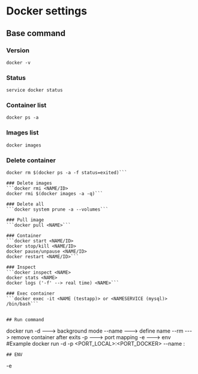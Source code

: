# Docker settings

## Base command

### Version 
```docker -v```

### Status 
```systemctl status docker 
service docker status
```

### Container list
```docker ps -a```

### Images list
```docker images```

### Delete container
```docker rm <NAME/ID/SHORTID>
docker rm $(docker ps -a -f status=exited)```

### Delete images
```docker rmi <NAME/ID>
docker rmi $(docker images -a -q)```

### Delete all
```docker system prune -a --volumes```

### Pull image
```docker pull <NAME>```

### Container
```docker start <NAME/ID>
docker stop/kill <NAME/ID>
docker pause/unpause <NAME/ID>
docker restart <NAME/ID>```

### Inspect
```docker inspect <NAME>
docker stats <NAME>
docker logs ('-f' --> real time) <NAME>```

### Exec container 
```docker exec -it <NAME (testapp)> or <NAMESERVICE (mysql)> /bin/bash```


## Run command
```
docker run 
    -d          ---> background mode
    --name      ---> define name
    --rm        ---> remove container after exits
    -p          ---> port mapping
    -e          ---> env
#Example
docker run -d -p <PORT_LOCAL>:<PORT_DOCKER> --name <TESTNAME> <IMAGENAME>:<TAG>
```
## ENV
```
-e 

```
